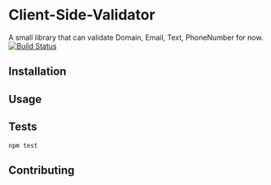 Client-Side-Validator
=========

A small library that can validate Domain, Email, Text, PhoneNumber for now.
[![Build Status](https://travis-ci.org/k2glyph/Validator.svg?branch=master)](https://travis-ci.org/k2glyph/Validator)
## Installation
## Usage


## Tests

  `npm test`

## Contributing

